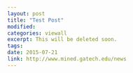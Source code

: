 ```yaml
---
layout: post
title: "Test Post"
modified: 
categories: viewall
excerpt: This will be deleted soon.
tags: 
date: 2015-07-21
link: http://www.mined.gatech.edu/news
---
```


